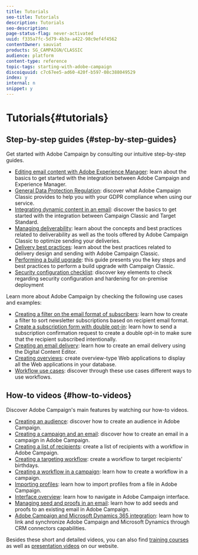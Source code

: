 ```yaml
---
title: Tutorials
seo-title: Tutorials
description: Tutorials
seo-description: 
page-status-flag: never-activated
uuid: f335a7fc-5d79-4b3a-a422-98c9ef4f4562
contentOwner: sauviat
products: SG_CAMPAIGN/CLASSIC
audience: platform
content-type: reference
topic-tags: starting-with-adobe-campaign
discoiquuid: c7c67ee5-ad60-420f-b597-08c388049529
index: y
internal: n
snippet: y
---
```


# Tutorials{#tutorials}

## Step-by-step guides {#step-by-step-guides}

Get started with Adobe Campaign by consulting our intuitive step-by-step guides.

* [Editing email content with Adobe Experience Manager](https://docs.campaign.adobe.com/doc/AC/getting_started/EN/aem.html): learn about the basics to get started with the integration between Adobe Campaign and Experience Manager.
* [General Data Protection Regulation](https://docs.campaign.adobe.com/doc/AC/getting_started/EN/ACC_GDPR.html): discover what Adobe Campaign Classic provides to help you with your GDPR compliance when using our service.
* [Integrating dynamic content in an email](https://docs.campaign.adobe.com/doc/AC/getting_started/EN/target.html): discover the basics to get started with the integration between Campaign Classic and Target Standard.
* [Managing deliverability](https://docs.campaign.adobe.com/doc/AC/getting_started/EN/deliverability.html): learn about the concepts and best practices related to deliverability as well as the tools offered by Adobe Campaign Classic to optimize sending your deliveries.
* [Delivery best practices](https://docs.campaign.adobe.com/doc/AC/getting_started/EN/deliveryBestPractices.html): learn about the best practices related to delivery design and sending with Adobe Campaign Classic.
* [Performing a build upgrade](https://docs.campaign.adobe.com/doc/AC/getting_started/EN/buildUpgrade.html): this guide presents you the key steps and best practices to perform a build upgrade with Campaign Classic.
* [Security configuration checklist](https://docs.campaign.adobe.com/doc/AC/getting_started/EN/security.html): discover key elements to check regarding security configuration and hardening for on-premise deployment

Learn more about Adobe Campaign by checking the following use cases and examples:

* [Creating a filter on the email format of subscribers](../../platform/using/use-case.md#creating-a-filter-on-the-email-format-of-subscribers): learn how to create a filter to sort newsletter subscriptions based on recipient email format.
* [Create a subscription form with double opt-in](../../web/using/use-cases--web-forms.md#create-a-subscription--form-with-double-opt-in): learn how to send a subscription confirmation request to create a double opt-in to make sure that the recipient subscribed intentionally.
* [Creating an email delivery](../../web/using/use-case--creating-an-email-delivery.md): learn how to create an email delivery using the Digital Content Editor.
* [Creating overviews](../../web/using/use-cases--creating-overviews.md): create overview-type Web applications to display all the Web applications in your database.
* [Workflow use cases](../../workflow/using/using-the-local-approval-activity.md): discover through these use cases different ways to use workflows.

## How-to videos {#how-to-videos}

Discover Adobe Campaign's main features by watching our how-to videos.

* [Creating an audience](https://helpx.adobe.com/campaign/kt/acc/using/acc-creating-a-list-of-recipients-feature-video-use.html): discover how to create an audience in Adobe Campaign.
* [Creating a campaign and an email](https://helpx.adobe.com/campaign/kt/acc/using/acc-creating-a-campaign-and-an-email-feature-video-use.html): discover how to create an email in a campaign in Adobe Campaign.
* [Creating a list of recipients](https://helpx.adobe.com/campaign/kt/acc/using/acc-creating-a-list-of-recipients-feature-video-use.html): create a list of recipients with a workflow in Adobe Campaign.
* [Creating a targeting workflow](https://helpx.adobe.com/campaign/kt/acc/using/acc-creating-a-targeting-workflow-feature-video-use.html): create a workflow to target recipients' birthdays.
* [Creating a workflow in a campaign](https://helpx.adobe.com/campaign/kt/acc/using/acc-creating-a-workflow-in-a-campaign-video.html): learn how to create a workflow in a campaign.
* [Importing profiles](https://helpx.adobe.com/campaign/kt/acc/using/acc-importing-profiles-feature-video-use.html): learn how to import profiles from a file in Adobe Campaign.
* [Interface overview](https://helpx.adobe.com/campaign/kt/acc/using/acc-interface-overview-feature-video-use.html): learn how to navigate in Adobe Campaign interface.
* [Managing seed and proofs in an email](https://helpx.adobe.com/campaign/kt/acc/using/acc-managing-seed-and-proofs-in-a-email-feature-video-use.html): learn how to add seeds and proofs to an existing email in Adobe Campaign.
* [Adobe Campaign and Microsoft Dynamics 365 integration](https://helpx.adobe.com/campaign/kt/acc/using/acc-integrate-dynamics365-with-acc-feature-video-set-up.html): learn how to link and synchronize Adobe Campaign and Microsoft Dynamics through CRM connectors capabilities.

Besides these short and detailed videos, you can also find [training courses](https://training.adobe.com/training/courses.html) as well as [presentation videos](https://www.adobe.com/training/video.html) on our website.

